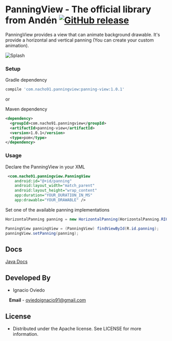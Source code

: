 # PanningView - The official library from Andén [![GitHub release](https://img.shields.io/github/release/nacho91/PanningView.svg?style=flat-square)](https://github.com/nacho91/PanningView/releases/tag/1.0.1)

PanningView provides a view that can animate background drawable. It's provide a horizontal and vertical panning (You can create your custom animation).

![Splash](https://github.com/nacho91/PanningView/blob/master/splash.gif)

### Setup

Gradle dependency

```gradle
compile 'com.nacho91.panningview:panning-view:1.0.1'
```

or

Maven dependency

```xml
<dependency>
  <groupId>com.nacho91.panningview</groupId>
  <artifactId>panning-view</artifactId>
  <version>1.0.1</version>
  <type>pom</type>
</dependency>
```

### Usage

Declare the PanningView in your XML

```xml
 <com.nacho91.panningview.PanningView
    android:id="@+id/panning"
    android:layout_width="match_parent"
    android:layout_height="wrap_content"
    app:duration="YOUR_DURATION_IN_MS"
    app:drawable="YOUR_DRAWABLE" />
```

Set one of the available panning implementations

```java
HorizontalPanning panning = new HorizontalPanning(HorizontalPanning.RIGHT_TO_LEFT);

PanningView panningView = (PanningView) findViewById(R.id.panning);
panningView.setPanning(panning);
```

## Docs

[Java Docs](https://nacho91.github.io/PanningView/)

## Developed By

* Ignacio Oviedo 
 
&nbsp;&nbsp;&nbsp;**Email** - oviedoignacio91@gmail.com

## License
 * Distributed under the Apache license. See LICENSE for more information.
